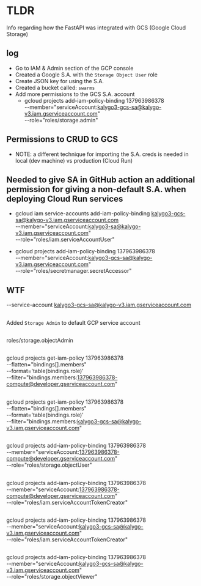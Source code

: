 # TLDR

Info regarding how the FastAPI was integrated with GCS (Google Cloud Storage)

## log

- Go to IAM & Admin section of the GCP console
- Created a Google S.A. with the `Storage Object User` role
- Create JSON key for using the S.A.
- Created a bucket called: `swarms`
- Add more permissions to the GCS S.A. account
  - gcloud projects add-iam-policy-binding 137963986378 \
    --member="serviceAccount:kalygo3-gcs-sa@kalygo-v3.iam.gserviceaccount.com" \
    --role="roles/storage.admin"

## Permissions to CRUD to GCS

- NOTE: a different technique for importing the S.A. creds is needed in local (dev machine) vs production (Cloud Run)


## Needed to give SA in GitHub action an additional permission for giving a non-default S.A. when deploying Cloud Run services

- gcloud iam service-accounts add-iam-policy-binding kalygo3-gcs-sa@kalygo-v3.iam.gserviceaccount.com \
  --member="serviceAccount:kalygo3-sa@kalygo-v3.iam.gserviceaccount.com" \
  --role="roles/iam.serviceAccountUser"

- gcloud projects add-iam-policy-binding 137963986378 \
  --member="serviceAccount:kalygo3-gcs-sa@kalygo-v3.iam.gserviceaccount.com" \
  --role="roles/secretmanager.secretAccessor"

## WTF

--service-account kalygo3-gcs-sa@kalygo-v3.iam.gserviceaccount.com

##

Added `Storage Admin` to default GCP service account

##

roles/storage.objectAdmin

##

gcloud projects get-iam-policy 137963986378 \
--flatten="bindings[].members" \
--format='table(bindings.role)' \
--filter="bindings.members:137963986378-compute@developer.gserviceaccount.com"

##

gcloud projects get-iam-policy 137963986378 \
--flatten="bindings[].members" \
--format='table(bindings.role)' \
--filter="bindings.members:kalygo3-gcs-sa@kalygo-v3.iam.gserviceaccount.com"

##

gcloud projects add-iam-policy-binding 137963986378 \
  --member="serviceAccount:137963986378-compute@developer.gserviceaccount.com" \
  --role="roles/storage.objectUser"

##

gcloud projects add-iam-policy-binding 137963986378 \
    --member="serviceAccount:137963986378-compute@developer.gserviceaccount.com" \
    --role="roles/iam.serviceAccountTokenCreator"

##

gcloud projects add-iam-policy-binding 137963986378 \
    --member="serviceAccount:kalygo3-gcs-sa@kalygo-v3.iam.gserviceaccount.com" \
    --role="roles/iam.serviceAccountTokenCreator"

##

gcloud projects add-iam-policy-binding 137963986378 \
    --member="serviceAccount:kalygo3-gcs-sa@kalygo-v3.iam.gserviceaccount.com" \
    --role="roles/storage.objectViewer"